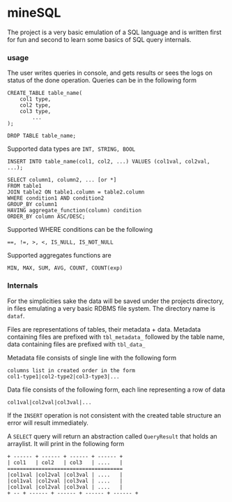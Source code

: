 # mineSQL
The project is a very basic emulation of a SQL language and is written first for fun and second to learn some basics of
SQL query internals.

### usage
The user writes queries in console, and gets results or sees the logs on status of the done operation.
Queries can be in the following form

```
CREATE_TABLE table_name(
    col1 type,
    col2 type,
    col3 type,
        ...
);

DROP TABLE table_name;
```

Supported data types are
``
INT, STRING, BOOL
``

```
INSERT INTO table_name(col1, col2, ...) VALUES (col1val, col2val, ...);

SELECT column1, column2, ... [or *]
FROM table1
JOIN table2 ON table1.column = table2.column
WHERE condition1 AND condition2
GROUP_BY column1
HAVING aggregate_function(column) condition
ORDER_BY column ASC/DESC;
```

Supported WHERE conditions can be the following

``
==, !=, >, <, IS_NULL, IS_NOT_NULL
``

Supported aggregates functions are

``
MIN, MAX, SUM, AVG, COUNT, COUNT(exp)
``

### Internals
For the simplicities sake the data will be saved under the projects directory, in files emulating a very basic RDBMS 
file system. The directory name is `dataf`.

Files are representations of tables, their metadata + data.
Metadata containing files are prefixed with `tbl_metadata_` followed by the table name, 
data containing files are prefixed with `tbl_data_`

Metadata file consists of single line with the following form

```
columns list in created order in the form    
col1-type1|col2-type2|col3-type3|...
```

Data file consists of the following form, each line representing a row of data

```
col1val|col2val|col3val|...
```

If the `INSERT` operation is not consistent with the created table structure an error will result immediately.

A `SELECT` query will return an abstraction called `QueryResult` that holds an arraylist. It will print in the following form 
```
+ ------ + ------ + ------ + ------ +
| col1   | col2   | col3   | ....   |
=====================================
|col1val |col2val |col3val | ....   |
|col1val |col2val |col3val | ....   |
|col1val |col2val |col3val | ....   |
+ -- + ------ + ------ + ------ + ------ +
```



